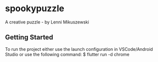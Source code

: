 # spookypuzzle

A creative puzzle - by Lenni Mikuszewski

## Getting Started

To run the project either use the launch configuration in VSCode/Android Studio or use the following command:
$ flutter run -d chrome


